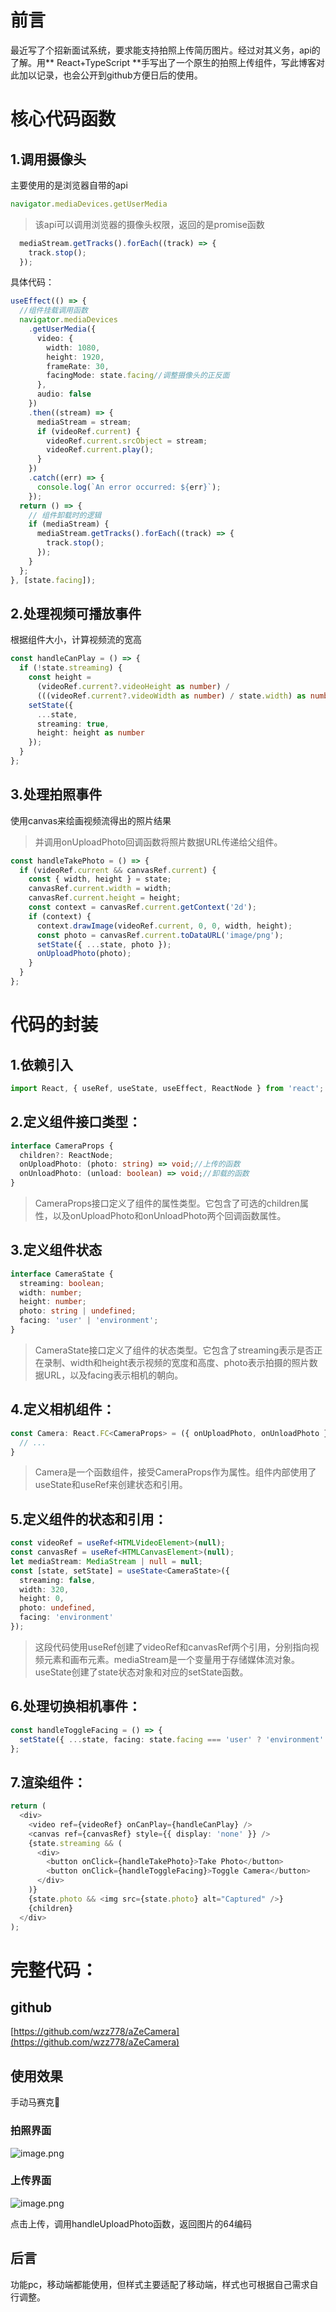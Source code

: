 # 前言
最近写了个招新面试系统，要求能支持拍照上传简历图片。经过对其义务，api的了解。用** React+TypeScript **手写出了一个原生的拍照上传组件，写此博客对此加以记录，也会公开到github方便日后的使用。
# 核心代码函数
## 1.调用摄像头
主要使用的是浏览器自带的api
```typescript
navigator.mediaDevices.getUserMedia
```
> 该api可以调用浏览器的摄像头权限，返回的是promise函数

```typescript
  mediaStream.getTracks().forEach((track) => {
    track.stop();
  });
```
具体代码：
```typescript
useEffect(() => {
  //组件挂载调用函数
  navigator.mediaDevices
    .getUserMedia({
      video: {
        width: 1080,
        height: 1920,
        frameRate: 30,
        facingMode: state.facing//调整摄像头的正反面
      },
      audio: false
    })
    .then((stream) => {
      mediaStream = stream;
      if (videoRef.current) {
        videoRef.current.srcObject = stream;
        videoRef.current.play();
      }
    })
    .catch((err) => {
      console.log(`An error occurred: ${err}`);
    });
  return () => {
    // 组件卸载时的逻辑
    if (mediaStream) {
      mediaStream.getTracks().forEach((track) => {
        track.stop();
      });
    }
  };
}, [state.facing]);
```
## 2.处理视频可播放事件
根据组件大小，计算视频流的宽高
```typescript
const handleCanPlay = () => {
  if (!state.streaming) {
    const height =
      (videoRef.current?.videoHeight as number) /
      (((videoRef.current?.videoWidth as number) / state.width) as number);
    setState({
      ...state,
      streaming: true,
      height: height as number
    });
  }
};
```
## 3.处理拍照事件
使用canvas来绘画视频流得出的照片结果
> 并调用onUploadPhoto回调函数将照片数据URL传递给父组件。

```typescript
const handleTakePhoto = () => {
  if (videoRef.current && canvasRef.current) {
    const { width, height } = state;
    canvasRef.current.width = width;
    canvasRef.current.height = height;
    const context = canvasRef.current.getContext('2d');
    if (context) {
      context.drawImage(videoRef.current, 0, 0, width, height);
      const photo = canvasRef.current.toDataURL('image/png');
      setState({ ...state, photo });
      onUploadPhoto(photo);
    }
  }
};
```
# 代码的封装
## 1.依赖引入
```typescript
import React, { useRef, useState, useEffect, ReactNode } from 'react';
```
## 2.定义组件接口类型：
```typescript
interface CameraProps {
  children?: ReactNode;
  onUploadPhoto: (photo: string) => void;//上传的函数
  onUnloadPhoto: (unload: boolean) => void;//卸载的函数
}
```
> CameraProps接口定义了组件的属性类型。它包含了可选的children属性，以及onUploadPhoto和onUnloadPhoto两个回调函数属性。

## 3.定义组件状态
```typescript
interface CameraState {
  streaming: boolean;
  width: number;
  height: number;
  photo: string | undefined;
  facing: 'user' | 'environment';
}
```
> CameraState接口定义了组件的状态类型。它包含了streaming表示是否正在录制、width和height表示视频的宽度和高度、photo表示拍摄的照片数据URL，以及facing表示相机的朝向。

## 4.定义相机组件：
```typescript
const Camera: React.FC<CameraProps> = ({ onUploadPhoto, onUnloadPhoto }) => {
  // ...
}
```
> Camera是一个函数组件，接受CameraProps作为属性。组件内部使用了useState和useRef来创建状态和引用。

## 5.定义组件的状态和引用：
```typescript
const videoRef = useRef<HTMLVideoElement>(null);
const canvasRef = useRef<HTMLCanvasElement>(null);
let mediaStream: MediaStream | null = null;
const [state, setState] = useState<CameraState>({
  streaming: false,
  width: 320,
  height: 0,
  photo: undefined,
  facing: 'environment'
});
```
> 这段代码使用useRef创建了videoRef和canvasRef两个引用，分别指向视频元素和画布元素。mediaStream是一个变量用于存储媒体流对象。useState创建了state状态对象和对应的setState函数。

## 6.处理切换相机事件：
```typescript
const handleToggleFacing = () => {
  setState({ ...state, facing: state.facing === 'user' ? 'environment' : 'user' });
};
```
## 7.渲染组件：
```typescript
return (
  <div>
    <video ref={videoRef} onCanPlay={handleCanPlay} />
    <canvas ref={canvasRef} style={{ display: 'none' }} />
    {state.streaming && (
      <div>
        <button onClick={handleTakePhoto}>Take Photo</button>
        <button onClick={handleToggleFacing}>Toggle Camera</button>
      </div>
    )}
    {state.photo && <img src={state.photo} alt="Captured" />}
    {children}
  </div>
);
```
# 完整代码：
## github
[https://github.com/wzz778/aZeCamera](https://github.com/wzz778/aZeCamera)
## 使用效果
手动马赛克🤣
### 拍照界面
![image.png](https://cdn.nlark.com/yuque/0/2023/png/26685644/1691053981755-729789b6-4230-4874-8fd8-8b8362b22008.png#averageHue=%23b0b0a6&clientId=u7c1774ef-c32d-4&from=paste&height=343&id=u262793db&originHeight=755&originWidth=465&originalType=binary&ratio=1.5&rotation=0&showTitle=false&size=311101&status=done&style=none&taskId=u7f54c9f3-6a7c-4d9f-af3f-43086680f3d&title=&width=211)
### 上传界面
![image.png](https://cdn.nlark.com/yuque/0/2023/png/26685644/1691053934026-4740154b-3a72-4bcc-ac59-cfe407aca8ed.png#averageHue=%23938b7d&clientId=u7c1774ef-c32d-4&from=paste&height=339&id=ue36aac12&originHeight=727&originWidth=463&originalType=binary&ratio=1.5&rotation=0&showTitle=false&size=327695&status=done&style=none&taskId=u548bbf19-b5c3-4f01-a4cf-bb5c2b94d5c&title=&width=215.66668701171875)

点击上传，调用handleUploadPhoto函数，返回图片的64编码
## 后言
功能pc，移动端都能使用，但样式主要适配了移动端，样式也可根据自己需求自行调整。
